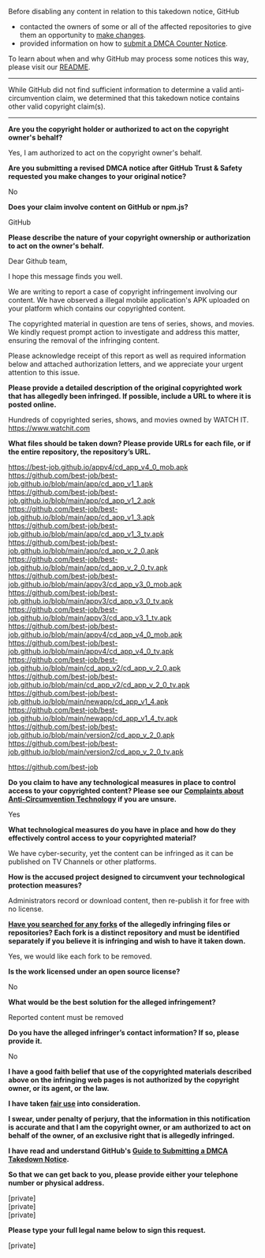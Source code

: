 Before disabling any content in relation to this takedown notice, GitHub
- contacted the owners of some or all of the affected repositories to give them an opportunity to [make changes](https://docs.github.com/en/github/site-policy/dmca-takedown-policy#a-how-does-this-actually-work).
- provided information on how to [submit a DMCA Counter Notice](https://docs.github.com/en/articles/guide-to-submitting-a-dmca-counter-notice).

To learn about when and why GitHub may process some notices this way, please visit our [README](https://github.com/github/dmca/blob/master/README.md#anatomy-of-a-takedown-notice).

---

While GitHub did not find sufficient information to determine a valid anti-circumvention claim, we determined that this takedown notice contains other valid copyright claim(s).

---

**Are you the copyright holder or authorized to act on the copyright owner's behalf?**

Yes, I am authorized to act on the copyright owner's behalf.

**Are you submitting a revised DMCA notice after GitHub Trust & Safety requested you make changes to your original notice?**

No

**Does your claim involve content on GitHub or npm.js?**

GitHub

**Please describe the nature of your copyright ownership or authorization to act on the owner's behalf.**

Dear Github team,

I hope this message finds you well.

We are writing to report a case of copyright infringement involving our content. We have observed a illegal mobile application's APK uploaded on your platform which contains our copyrighted content.

The copyrighted material in question are tens of series, shows, and movies. We kindly request prompt action to investigate and address this matter, ensuring the removal of the infringing content.

Please acknowledge receipt of this report as well as required information below and attached authorization letters, and we appreciate your urgent attention to this issue.

**Please provide a detailed description of the original copyrighted work that has allegedly been infringed. If possible, include a URL to where it is posted online.**

Hundreds of copyrighted series, shows, and movies owned by WATCH IT.  
https://www.watchit.com

**What files should be taken down? Please provide URLs for each file, or if the entire repository, the repository’s URL.**

https://best-job.github.io/appv4/cd_app_v4_0_mob.apk  
https://github.com/best-job/best-job.github.io/blob/main/app/cd_app_v1_1.apk  
https://github.com/best-job/best-job.github.io/blob/main/app/cd_app_v1_2.apk  
https://github.com/best-job/best-job.github.io/blob/main/app/cd_app_v1_3.apk  
https://github.com/best-job/best-job.github.io/blob/main/app/cd_app_v1_3_tv.apk  
https://github.com/best-job/best-job.github.io/blob/main/app/cd_app_v_2_0.apk  
https://github.com/best-job/best-job.github.io/blob/main/app/cd_app_v_2_0_tv.apk  
https://github.com/best-job/best-job.github.io/blob/main/appv3/cd_app_v3_0_mob.apk  
https://github.com/best-job/best-job.github.io/blob/main/appv3/cd_app_v3_0_tv.apk  
https://github.com/best-job/best-job.github.io/blob/main/appv3/cd_app_v3_1_tv.apk  
https://github.com/best-job/best-job.github.io/blob/main/appv4/cd_app_v4_0_mob.apk  
https://github.com/best-job/best-job.github.io/blob/main/appv4/cd_app_v4_0_tv.apk  
https://github.com/best-job/best-job.github.io/blob/main/cd_app_v2/cd_app_v_2_0.apk  
https://github.com/best-job/best-job.github.io/blob/main/cd_app_v2/cd_app_v_2_0_tv.apk  
https://github.com/best-job/best-job.github.io/blob/main/newapp/cd_app_v1_4.apk  
https://github.com/best-job/best-job.github.io/blob/main/newapp/cd_app_v1_4_tv.apk  
https://github.com/best-job/best-job.github.io/blob/main/version2/cd_app_v_2_0.apk  
https://github.com/best-job/best-job.github.io/blob/main/version2/cd_app_v_2_0_tv.apk   

https://github.com/best-job

**Do you claim to have any technological measures in place to control access to your copyrighted content? Please see our <a href="https://docs.github.com/articles/guide-to-submitting-a-dmca-takedown-notice#complaints-about-anti-circumvention-technology">Complaints about Anti-Circumvention Technology</a> if you are unsure.**

Yes

**What technological measures do you have in place and how do they effectively control access to your copyrighted material?**

We have cyber-security, yet the content can be infringed as it can be published on TV Channels or other platforms.

**How is the accused project designed to circumvent your technological protection measures?**

Administrators record or download content, then re-publish it for free with no license.

**<a href="https://docs.github.com/articles/dmca-takedown-policy#b-what-about-forks-or-whats-a-fork">Have you searched for any forks</a> of the allegedly infringing files or repositories? Each fork is a distinct repository and must be identified separately if you believe it is infringing and wish to have it taken down.**

Yes, we would like each fork to be removed.

**Is the work licensed under an open source license?**

No

**What would be the best solution for the alleged infringement?**

Reported content must be removed

**Do you have the alleged infringer’s contact information? If so, please provide it.**

No

**I have a good faith belief that use of the copyrighted materials described above on the infringing web pages is not authorized by the copyright owner, or its agent, or the law.**

**I have taken <a href="https://www.lumendatabase.org/topics/22">fair use</a> into consideration.**

**I swear, under penalty of perjury, that the information in this notification is accurate and that I am the copyright owner, or am authorized to act on behalf of the owner, of an exclusive right that is allegedly infringed.**

**I have read and understand GitHub's <a href="https://docs.github.com/articles/guide-to-submitting-a-dmca-takedown-notice/">Guide to Submitting a DMCA Takedown Notice</a>.**

**So that we can get back to you, please provide either your telephone number or physical address.**

[private]  
[private]  
[private]  

**Please type your full legal name below to sign this request.**

[private]  

